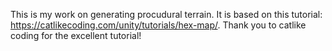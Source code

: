 This is my work on generating procudural terrain. It is based on this tutorial: https://catlikecoding.com/unity/tutorials/hex-map/. Thank you to catlike coding for the excellent tutorial!
